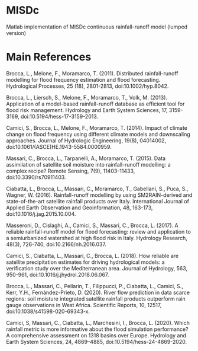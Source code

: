 # MISDc
Matlab implementation of MISDc continuous rainfall-runoff model (lumped version)

# Main References

Brocca, L., Melone, F., Moramarco, T. (2011). Distributed rainfall-runoff modelling for flood frequency estimation and flood forecasting. Hydrological Processes, 25 (18), 2801-2813, doi:10.1002/hyp.8042.

Brocca, L., Liersch, S., Melone, F., Moramarco, T., Volk, M. (2013). Application of a model-based rainfall-runoff database as efficient tool for flood risk management. Hydrology and Earth System Sciences, 17, 3159-3169, doi:10.5194/hess-17-3159-2013.

Camici, S., Brocca, L., Melone, F., Moramarco, T. (2014). Impact of climate change on flood frequency using different climate models and downscaling approaches. Journal of Hydrologic Engineering, 19(8), 04014002, doi:10.1061/(ASCE)HE.1943-5584.0000959.

Massari, C., Brocca, L., Tarpanelli, A., Moramarco, T. (2015). Data assimilation of satellite soil moisture into rainfall-runoff modelling: a complex recipe? Remote Sensing, 7(9), 11403-11433, doi:10.3390/rs70911403.

Ciabatta, L., Brocca, L., Massari, C., Moramarco, T., Gabellani, S., Puca, S., Wagner, W. (2016). Rainfall-runoff modelling by using SM2RAIN-derived and state-of-the-art satellite rainfall products over Italy. International Journal of Applied Earth Observation and Geoinformation, 48, 163-173, doi:10.1016/j.jag.2015.10.004.

Masseroni, D., Cislaghi, A., Camici, S., Massari, C., Brocca, L. (2017). A reliable rainfall-runoff model for flood forecasting: review and application to a semiurbanized watershed at high flood risk in Italy. Hydrology Research, 48(3), 726-740, doi:10.2166/nh.2016.037.

Camici, S., Ciabatta, L., Massari, C., Brocca, L. (2018). How reliable are satellite precipitation estimates for driving hydrological models: a verification study over the Mediterranean area. Journal of Hydrology, 563, 950-961, doi:10.1016/j.jhydrol.2018.06.067.

Brocca, L., Massari, C., Pellarin, T., Filippucci, P., Ciabatta, L., Camici, S., Kerr, Y.H., Fernández-Prieto, D. (2020). River flow prediction in data scarce regions: soil moisture integrated satellite rainfall products outperform rain gauge observations in West Africa. Scientific Reports, 10, 12517, doi:10.1038/s41598-020-69343-x.

Camici, S, Massari, C., Ciabatta, L., Marchesini, I., Brocca, L. (2020). Which rainfall metric is more informative about the flood simulation performance? A comprehensive assessment on 1318 basins over Europe. Hydrology and Earth System Sciences, 24, 4869–4885, doi:10.5194/hess-24-4869-2020.

